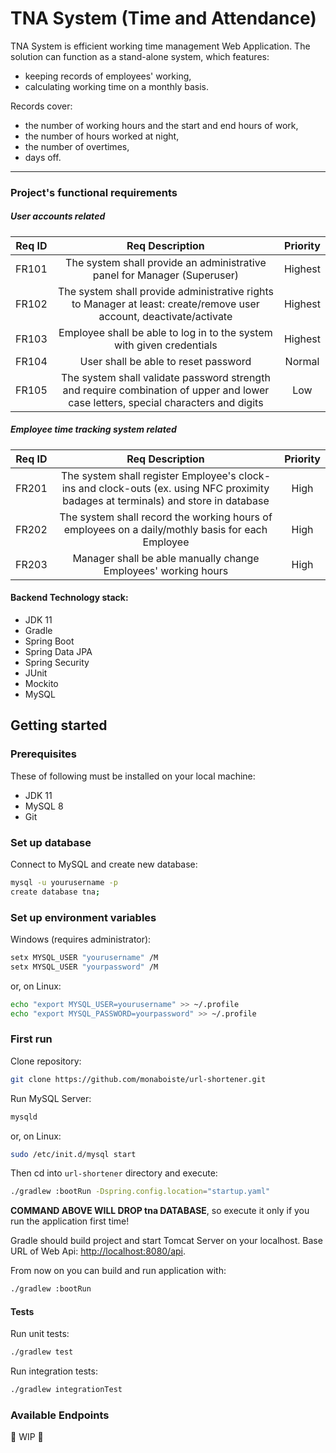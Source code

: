 # TNA System (Time and Attendance)
TNA System is efficient working time management Web Application. The solution can function as a stand-alone system, which features:
- keeping records of employees' working,
- calculating working time on a monthly basis.  

Records cover:
- the number of working hours and the start and end hours of work,
- the number of hours worked at night,
- the number of overtimes,
- days off.

___
### Project's functional requirements
##### User accounts related
| Req ID| Req Description | Priority |
|:-----:|:---------------:|:--------:|
| FR101 | The system shall provide an administrative panel for Manager (Superuser) | Highest |
| FR102 | The system shall provide administrative rights to Manager at least: create/remove user account, deactivate/activate | Highest |
| FR103 | Employee shall be able to log in to the system with given credentials | Highest |
| FR104 | User shall be able to reset password | Normal |
| FR105 | The system shall validate password strength and require combination of upper and lower case letters, special characters and digits | Low |
##### Employee time tracking system related
| Req ID| Req Description | Priority |
|:-----:|:---------------:|:--------:|
| FR201 | The system shall register Employee's clock-ins and clock-outs (ex. using NFC proximity badages at terminals) and store in database | High |
| FR202 | The system shall record the working hours of employees on a daily/mothly basis for each Employee | High |
| FR203 | Manager shall be able manually change Employees' working hours | High |

#### Backend Technology stack:
* JDK 11
* Gradle
* Spring Boot
* Spring Data JPA
* Spring Security
* JUnit
* Mockito
* MySQL

## Getting started
### Prerequisites
These of following must be installed on your local machine:  
 * JDK 11  
 * MySQL 8  
 * Git  

### Set up database
Connect to MySQL and create new database:
```sh
mysql -u yourusername -p
create database tna;
```

### Set up environment variables
Windows (requires administrator):
```sh
setx MYSQL_USER "yourusername" /M
setx MYSQL_USER "yourpassword" /M
```
or, on Linux:
```sh
echo "export MYSQL_USER=yourusername" >> ~/.profile
echo "export MYSQL_PASSWORD=yourpassword" >> ~/.profile
```
### First run
Clone repository:  
```sh
git clone https://github.com/monaboiste/url-shortener.git
```  
Run MySQL Server:
```sh
mysqld
```
or, on Linux:
```sh
sudo /etc/init.d/mysql start
```

Then cd into ``url-shortener`` directory and execute:  
```sh
./gradlew :bootRun -Dspring.config.location="startup.yaml"
```
**COMMAND ABOVE WILL DROP tna DATABASE**, so execute it only if you run the application first time!

Gradle should build project and start Tomcat Server on your localhost. Base URL of Web Api: [http://localhost:8080/api](http://localhost:8080/api).
  
From now on you can build and run application with:
```sh
./gradlew :bootRun
```  

#### Tests
Run unit tests:
```sh
./gradlew test
```  
Run integration tests:
```sh
./gradlew integrationTest
```  
### Available Endpoints
🚧 WIP 🚧
